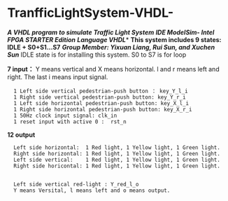 # TranfficLightSystem-VHDL-

***A VHDL program to simulate Traffic Light System***
***IDE ModelSim- Intel FPGA STARTER Edition***
***Language VHDL**** 
**This system includes 9 states: IDLE + S0+S1...S7**
***Group Member: Yixuan Liang, Rui Sun, and Xuchen Sun***
IDLE state is for installing this system.
S0 to S7 is for loop

**7 input：**
      Y means vertical and X means horizontal.
      l and r means left and right.
      The last i means input signal.
      
      1 Left side vertical pedestrian-push button ： key_Y_l_i
      1 Right side vertical pedestrian-push button: key_Y_r_i
      1 Left side horizontal pedestrian-push button: key_X_l_i
      1 Right side horizontal pedestrian-push button: key_X_r_i
      1 50Hz clock input signal: clk_in 
      1 reset input with active 0 :  rst_n   

**12 output**

      Left side horizontal:  1 Red light, 1 Yellow light, 1 Green light.
      Right side horizontal: 1 Red light, 1 Yellow light, 1 Green light.
      Left side vertical:    1 Red light, 1 Yellow light, 1 Green light.
      Right side horicontal: 1 Red light, 1 Yellow light, 1 Green light.


      Left side vertical red-light : Y_red_l_o    
      Y means Versital, l means left and o means output.
